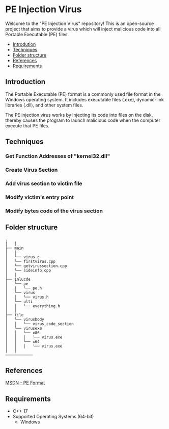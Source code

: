 # PE Injection Virus
 
Welcome to the "PE Injection Virus" repository! This is an open-source project that aims to provide a virus which will inject malicious code into all Portable Executable (PE) files.

- [Introdution](#introduction)
- [Techniques](#techniques)
- [Folder structure](#folder-structure)
- [References](#references)
- [Requirements](#requirements)

Introduction
----------------
The Portable Executable (PE) format is a commonly used file format in the Windows operating system. It includes executable files (.exe), dynamic-link libraries (.dll), and other system files.

The PE injection virus works by injecting its code into files on the disk, thereby causes the program to launch malicious code when the computer execute that PE files.

Techniques
----------------

### Get Function Addresses of "kernel32.dll"

### Create Virus Section

### Add virus section to victim file

### Modify victim's entry point

### Modify bytes code of the virus section

Folder structure
----------------
```
.                           
│   │
├── main
│   │
│   └── virus.c
│   └── firstvirus.cpp
│   └── getvirussection.cpp
│   └── sideinfo.cpp
│   │
├── inlucde
│   └── pe
│   │   └── pe.h
│   └── virus
│   │   └── virus.h
│   └── ulti
│   │   └── everything.h
│   │
├── file
│   └── virusbody
│   │   └── virus_code_section
│   └── virusexe
│   │   └── x86
│   │   │   └── virus.exe
│   │   └── x64
│   │   │   └── virus.exe
│   │
────────────	
```

References
----------------
[MSDN - PE Format](https://learn.microsoft.com/en-us/windows/win32/debug/pe-format)

Requirements
---
* C++ 17
* Supported Operating Systems (64-bit)
  * Windows

